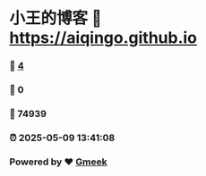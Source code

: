 # 小王的博客 :link: https://aiqingo.github.io 
### :page_facing_up: [4](https://aiqingo.github.io/tag.html) 
### :speech_balloon: 0 
### :hibiscus: 74939 
### :alarm_clock: 2025-05-09 13:41:08 
### Powered by :heart: [Gmeek](https://github.com/Meekdai/Gmeek)
